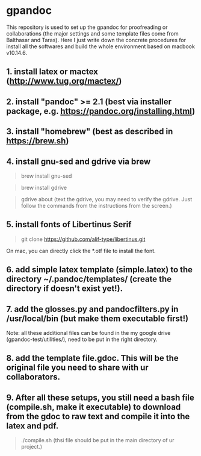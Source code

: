 # gpandoc
This repository is used to set up the gpandoc for proofreading or collaborations (the major settings and some template files come from Balthasar and Taras). Here I just write down the concrete procedures for install all the softwares and build the whole environment based on macbook v10.14.6.

## 1. install latex or mactex (http://www.tug.org/mactex/)

## 2. install "pandoc" >= 2.1 (best via installer package, e.g. https://pandoc.org/installing.html)

## 3. install "homebrew" (best as described in https://brew.sh)

## 4. install gnu-sed and gdrive via brew

> brew install gnu-sed

> brew install gdrive

> gdrive about  (text the gdrive, you may need to verify the gdrive. Just follow the commands from the instructions from the screen.)

## 5. install fonts of Libertinus Serif

> git clone https://github.com/alif-type/libertinus.git

On mac, you can directly click the *.otf file to install the font.

## 6. add simple latex template (simple.latex) to the directory ~/.pandoc/templates/ (create the directory if doesn't exist yet!). 

## 7. add the glosses.py and pandocfilters.py in /usr/local/bin (but make them executable first!)

Note: all these additional files can be found in the my google drive (gpandoc-test/utilities/), need to be put in the right directory.

## 8. add the template file.gdoc. This will be the original file you need to share with ur collaborators. 

## 9. After all these setups, you still need a bash file (compile.sh, make it executable) to download from the gdoc to raw text and compile it into the latex and pdf.
> ./compile.sh   (thsi file should be put in the main directory of ur project.)

